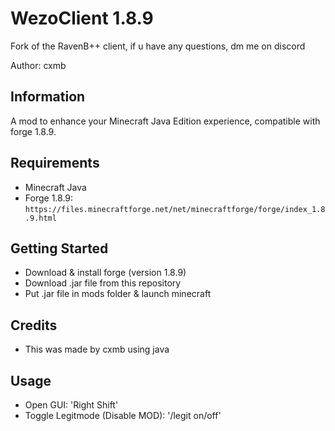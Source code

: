# WezoClient 1.8.9
Fork of the RavenB++ client, if u have any questions, dm me on discord

Author: cxmb

## Information
A mod to enhance your Minecraft Java Edition experience, compatible with forge 1.8.9.


## Requirements
- Minecraft Java
- Forge 1.8.9:<br/>
    `https://files.minecraftforge.net/net/minecraftforge/forge/index_1.8.9.html`<br/>

## Getting Started
- Download & install forge (version 1.8.9)
- Download .jar file from this repository
- Put .jar file in mods folder & launch minecraft

## Credits
- This was made by cxmb using java

## Usage
- Open GUI: 'Right Shift'
- Toggle Legitmode (Disable MOD): '/legit on/off'
